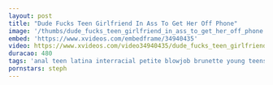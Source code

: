 ```yaml
---
layout: post
title: "Dude Fucks Teen Girlfriend In Ass To Get Her Off Phone"
image: '/thumbs/dude_fucks_teen_girlfriend_in_ass_to_get_her_off_phone.jpg'
embed: 'https://www.xvideos.com/embedframe/34940435'
video: https://www.xvideos.com/video34940435/dude_fucks_teen_girlfriend_in_ass_to_get_her_off_phone
duracao: 480
tags: 'anal teen latina interracial petite blowjob brunette young teens oral bih-ass orgasm hd big-cock small-tits anal-sex ass-fuck teamskeet teensloveanal'
pornstars: steph
---
```

